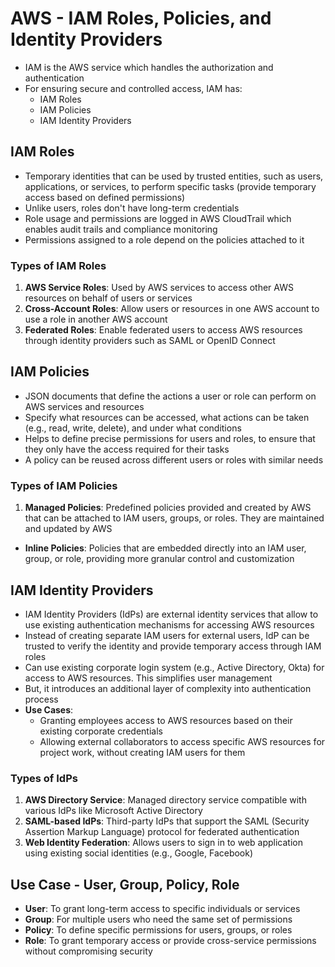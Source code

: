 # AWS - IAM Roles, Policies, and Identity Providers

- IAM is the AWS service which handles the authorization and authentication
- For ensuring secure and controlled access, IAM has:
  - IAM Roles
  - IAM Policies
  - IAM Identity Providers

## IAM Roles
- Temporary identities that can be used by trusted entities, such as users, applications, or services, to perform specific tasks (provide temporary access based on defined permissions)
- Unlike users, roles don't have long-term credentials
- Role usage and permissions are logged in AWS CloudTrail which enables audit trails and compliance monitoring
- Permissions assigned to a role depend on the policies attached to it
  
### Types of IAM Roles
1. **AWS Service Roles**: Used by AWS services to access other AWS resources on behalf of users or services
2. **Cross-Account Roles**: Allow users or resources in one AWS account to use a role in another AWS account
3. **Federated Roles**: Enable federated users to access AWS resources through identity providers such as SAML or OpenID Connect

## IAM Policies
- JSON documents that define the actions a user or role can perform on AWS services and resources
- Specify what resources can be accessed, what actions can be taken (e.g., read, write, delete), and under what conditions
- Helps to define precise permissions for users and roles, to ensure that they only have the access required for their tasks
- A policy can be reused across different users or roles with similar needs

### Types of IAM Policies
1. **Managed Policies**: Predefined policies provided and created by AWS that can be attached to IAM users, groups, or roles. They are maintained and updated by AWS
- **Inline Policies**: Policies that are embedded directly into an IAM user, group, or role, providing more granular control and customization

## IAM Identity Providers
- IAM Identity Providers (IdPs) are external identity services that allow to use existing authentication mechanisms for accessing AWS resources
- Instead of creating separate IAM users for external users, IdP can be trusted to verify the identity and provide temporary access through IAM roles
- Can use existing corporate login system (e.g., Active Directory, Okta) for access to AWS resources. This simplifies user management
- But, it introduces an additional layer of complexity into authentication process
- **Use Cases**:
  - Granting employees access to AWS resources based on their existing corporate credentials
  - Allowing external collaborators to access specific AWS resources for project work, without creating IAM users for them

### Types of IdPs
1. **AWS Directory Service**: Managed directory service compatible with various IdPs like Microsoft Active Directory
2. **SAML-based IdPs**: Third-party IdPs that support the SAML (Security Assertion Markup Language) protocol for federated authentication
3. **Web Identity Federation**: Allows users to sign in to web application using existing social identities (e.g., Google, Facebook)

## Use Case - User, Group, Policy, Role
- **User**: To grant long-term access to specific individuals or services
- **Group**: For multiple users who need the same set of permissions
- **Policy**: To define specific permissions for users, groups, or roles
- **Role**: To grant temporary access or provide cross-service permissions without compromising security